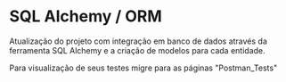 # SQL Alchemy / ORM

Atualização do projeto com integração em banco de dados
através da ferramenta SQL Alchemy e a criação de 
modelos para cada entidade.

Para visualização de seus testes migre para as páginas 
"Postman_Tests"